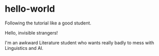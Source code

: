 # hello-world
Following the tutorial like a good student.

Hello, invisible strangers!

I'm an awkward Literature student who wants really badly to mess with Linguistics and AI.

